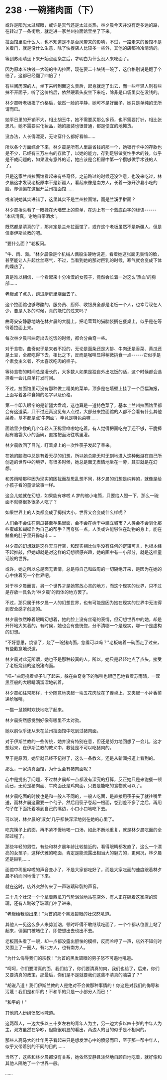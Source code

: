 <link rel="stylesheet" href="../styles/text.css" />
<h1>238 · 一碗猪肉面（下）</h1>

或许是阳光太过耀眼，或许是天气还是太过炎热，林夕晨今天并没有走多远的路，在转过了一条街后，就走进一家兰州拉面馆里坐了下来。

拉面馆里没什么人，也不知道是不是台风带来的影响，不过，一路走来的餐馆不是关着门，就是没什么生意，除了快餐店人比较多一些外，其他的店都冷冷清清的。

等到苏雨晴坐下来开始点面条之后，才明白为什么没人来吃面了。

因为原本五块钱一大碗的牛肉拉面，现在要二十块钱一碗了，这价格别说是翻了个倍了，这都已经翻了四倍了！

有些阅历深的人，坐下来听到面这么贵后，起身就走了出去，而一些年轻人则有些抹不开面子，听了这价格后，依然硬着头皮坐下来吃，除非是口袋里实在没钱的。

林夕晨听老板报了价格后，依然一脸的平静，她可不是好面子，她只是单纯的无所谓而已。

她平日里的开销不大，相比胡玉牛，她不需要买那么多药，也不需要打针，相比张思凡，她不需要买化妆品，她的服装也很普通，都是便宜的地摊货。

没办法，人长得漂亮，无论穿什么都好看嘛......

所以各个方面综合下来，林夕晨是所有人里最省钱的那一个，她银行卡中的存款也是不少，已经有三万左右的存款了，以她的能力，存到足够做变性手术的钱，似乎是不成问题的，如果没有意外的话，她应该是合租房中第一个攒够做手术钱的人了。

只是这家兰州拉面馆看起来有些奇怪，之前路过的时候还没注意，也没来吃过，林夕晨这才发现老板原本不是新疆人，看起来像是南方人，长着一张开沙县小吃的脸，却偏偏在这里开兰州拉面馆......

或者说她其实进错了，这里其实不是兰州拉面馆，而是兰溪手擀面？

林夕晨抬头看了一眼挂在大墙壁上的菜单，在边上有一个蓝底白字的标语------'本店清真，谢绝自带酒水'。

既然都是清真的了，那肯定是兰州拉面馆了，或许这个老板虽然不是新疆人，但是信奉伊斯兰教的吧。

"要什么面？"老板问。

"牛、肉、面。"林夕晨像是个机械人偶般生硬地说道，看着她这张面无表情的脸，甚至能让人升起丝丝寒气，不过，当看到她的那对巨乳的时候，寒气就会变成下体的燥热了。

真是难以相信，一个看起来十分冷漠的女孩子，竟然会长着一对这么'热血'的胸部......

老板点了点头，跑进厨房里烧面去了。

这个拉面馆也够寒酸的，服务员、厨师、收银员全都是老板一个人，也幸亏现在人少，要是人多的时候，真的能忙的过来吗？

曲奇安安静静地站在林夕晨的大腿上，把毛茸茸的猫脑袋搁在餐桌上，似乎是在等待着拉面上来。

每次林夕晨带曲奇出去吃饭的时候，都会分曲奇一些。

对于食物，曲奇似乎是来者不拒的，无论是面条还是大排、牛肉还是香菜、黄瓜还是土豆，全都吃得下去，相比之下，反而是咖啡显得稍微挑食一点------它似乎是个素食主义者，不太喜欢吃肉的样子。

等待食物的时间总是漫长的，大多数人如果是独自外出吃饭的话，这个时候都会选择看一会儿菜单打发时间。

不过，拉面馆里可没有那种做工精美的菜单，顶多是在墙壁上挂了一个巨幅海报，上面写着各种食物的名字以及价格。

第一个印入眼帘的是新疆大盘鸡，这也算是一道特色菜了，基本上兰州拉面馆里都会有这道菜，只不过还真没见有人点过，大部分来拉面馆的人都不会看有什么其他菜肴，基本都是点'牛肉面'，毕竟是特色菜嘛......

面馆里少数的几个年轻人正稀里哗啦地吃着，有人觉得把面吃完了还不够，干脆捧起有脑袋大小的面碗，直接把面汤往嘴里灌。

林夕晨收回了目光，盯着桌上的一次性筷子发起了呆来。

在她的脑海中总是有着无尽的幻想，所以她总能无时无刻地进入这种傲游在自己所创造的世界中的境界，有很多时候，她总是面无表情地坐在一旁，其实就是在幻想。

和苏雨晴那种因为现实的困扰而胡思乱想不同，林夕晨的幻想是纯粹的，就像是给小孩子看的童话故事一样。

这会儿她就在幻想，如果能有哆啦 A 梦的缩小电筒，只要给人照一下，那么一碗面不就够很多很多人吃了？

如果世界上的人类都变成了拇指大小，世界又会变成什么样呢？

人们会不会住在南瓜甚至苹果里面，会不会在树干中建立城市？人类会不会驯化那些蜜蜂和蝴蝶作为自己的帮手？再夸张一点，人类或许能够住在动物的身上，能在鲸鱼的肚子里开辟城市......

林夕晨的幻想就是这样天马行空，和现实相比似乎没有任何的逻辑可言，也根本经不起推敲，但她却就是对这样的幻想很感兴趣，她的画中有一小部分，就是这样童话般的世界。

或许，她之所以总是面无表情，总是将自己和四周的一切隔绝开来，是因为在她的心中住着另一个世界吧。

对于林夕晨而言，另一个世界才是她寄放心灵的地方，而这个现实的世界，只不过是存放一具名为'林夕晨'的肉体的地方罢了。

不过，那只属于林夕晨一人的幻想世界，也有可能是因为她在现实的世界中无法得到安全感才创造的。

林夕晨依然睁着眼睛幻想着，她的脸上没有丝毫的表情，但幻想世界中的她，却是开怀地大笑着的，有时候，她也会有些恍惚，分不清哪一个是现实，哪一个是虚构的幻想。

"不好意思，烧错了，烧了一碗猪肉面，您看可以吗？"老板端着一碗面走了过来，有些歉意地说道。

林夕晨对此无所谓，她也不是那种较真的人，所以，她只是轻轻地点了点头，接受了老板烧错的这碗猪肉面。

"喵\~"曲奇挠着桌子叫了起来，躲在曲奇身下的咖啡也眼巴巴地看着苏雨晴，一双黑豆般的大眼睛滴溜溜地转着。

林夕晨如往常那样，十分随意地夹起一块五花肉放在了餐桌上，又夹起一小片香菜递给咖啡。

一猫一鼠顿时欢快地吃了起来。

林夕晨突然感觉到好像有哪里不太对劲。

她以前似乎还从未在兰州拉面馆中吃到过猪肉面。

对于伊斯兰教的一些传统，她并没有特别在意，但还是努力地回想了一会儿，这才想起来，在伊斯兰教的教义中，教徒是不可以吃猪肉的。

至于是原因，她早就已经不记得了，这么一条教义，还是从新闻报道上看到的。

那么，一家清真面馆，为什么会有猪肉面呢？

心中是提出了问题，不过林夕晨却一点都没有深究的打算，反正她只是来饱餐一顿而已，无论是猪肉面、牛肉面还是鸡肉面，只要是能吃的食物就可以了。

林夕晨吃面的时候也是和一般人不同的，一般人吃面，是直接用筷子夹了就往嘴里送，而林夕晨这需要一个勺子，然后用筷子卷起一根面，卷到差不多了之后，再用勺子在下面托着凑到自己的嘴边，小口小口地吃下去。

可以说，林夕晨的'淑女'几乎都快深深地刻在她的心里了。

吃完筷子上的面，再不紧不慢地喝一口汤，如此不断地重复，就是林夕晨吃面的全部过程了。

那些年轻的男性，有些和林夕晨年龄比较接近的，看得眼睛都发直了，这么一个漂亮的女孩子，这样优雅的吃面，肯定是能流露出相当大的魅力的，更何况，林夕晨还是巨乳......

面馆中稀里哗啦的声音变小了，不是大家都吃好了，而是大家吃面的速度跟着林夕晨不约而同地慢了下来。

就在这时，店外突然传来了一声玻璃碎裂的声音。

三十几个壮汉一个个拿着西瓜刀气势汹汹地站在店外，有人正在砸着这家店的玻璃，还有人踹破了玻璃门冲了进来。

"老板给我滚出来！"为首的那个黑发碧眼的壮汉怒吼道。

其他人一见这么多人来势汹汹，顿时吓得不敢继续吃面了，一个个都从位置上站了起来，偏偏门被堵住了，即使想出去也出不去。

老板回头看了一眼，却一点都没露出胆怯的模样，反而冷哼了一声，店外不知何时又围上了一圈人，有北方人，也有南方人。

"为什么侮辱我们的宗教！"为首的黑发碧眼的男子怒不可遏地吼道。

"呵呵，你们要清真的面，我们给了，你们要清真的肉，我们也给了，后来，你们又要清真的政策，那最后，你们是不是就要我们这些不清真的脑袋了？"

"胡说八道！我们伊斯兰教的人是绝对不会做那种事情的！你这是对我们的侮辱和污蔑！我们是和平的！不和平的只是一小部分人而已！"

"和平的！"

其他的人纷纷愤怒地喊道。

这两帮人，一边大多以三十岁左右的青年人为主，另一边大多以四十岁的中年人为主，双方虽然在争吵，但能很明显的看出，两边人的目的似乎是不相同的。

那些人高马大的壮年男子看起来只是想发泄心中的愤怒而已，至于那一帮中年人，似乎又带着别的不同的目的......

当然了，这些和林夕晨都没有关系，她依然安静且淡然地自顾自地吃着，就好像和其他人隔绝了一个世界一般。

......
